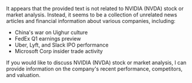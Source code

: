 It appears that the provided text is not related to NVIDIA (NVDA) stock or market analysis. Instead, it seems to be a collection of unrelated news articles and financial information about various companies, including:

* China's war on Uighur culture
* FedEx Q1 earnings preview
* Uber, Lyft, and Slack IPO performance
* Microsoft Corp insider trade activity

If you would like to discuss NVIDIA (NVDA) stock or market analysis, I can provide information on the company's recent performance, competitors, and valuation.
